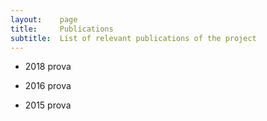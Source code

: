 ```yaml
---
layout:    page
title:     Publications
subtitle:  List of relevant publications of the project
---
```



* 2018
prova

* 2016
prova

* 2015
prova






